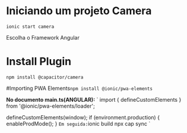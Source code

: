 # Iniciando um projeto Camera
`ionic start camera`

Escolha o Framework Angular

# Install Plugin 
`npm install @capacitor/camera`

#Importing PWA Elements​
`npm install @ionic/pwa-elements`

**No documento main.ts(ANGULAR):**
`
import { defineCustomElements } from '@ionic/pwa-elements/loader';

defineCustomElements(window);
if (environment.production) {
  enableProdMode();
}
`
Em seguida:
`ionic build
npx cap sync
`
